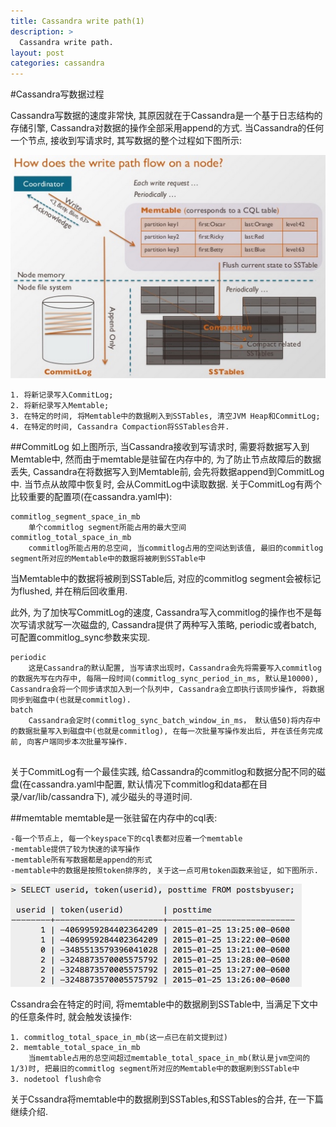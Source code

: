 ```yaml
---
title: Cassandra write path(1)
description: >
  Cassandra write path.
layout: post
categories: cassandra
---
```


#Cassandra写数据过程

Cassandra写数据的速度非常快, 其原因就在于Cassandra是一个基于日志结构的存储引擎, Cassandra对数据的操作全部采用append的方式. 当Cassandra的任何一个节点, 接收到写请求时, 其写数据的整个过程如下图所示:

![enter image description here][1]

```
1. 将新记录写入CommitLog;
2. 将新纪录写入Memtable;
3. 在特定的时间, 将Memtable中的数据刷入到SSTables, 清空JVM Heap和CommitLog;
4. 在特定的时间, Cassandra Compaction将SSTables合并.
```

##CommitLog
如上图所示, 当Cassandra接收到写请求时, 需要将数据写入到Memtable中, 然而由于memtable是驻留在内存中的, 为了防止节点故障后的数据丢失, Cassandra在将数据写入到Memtable前, 会先将数据append到CommitLog中. 当节点从故障中恢复时, 会从CommitLog中读取数据.
关于CommitLog有两个比较重要的配置项(在cassandra.yaml中):

```
commitlog_segment_space_in_mb
	单个commitlog segment所能占用的最大空间
commitlog_total_space_in_mb
	commitlog所能占用的总空间, 当commitlog占用的空间达到该值, 最旧的commitlog segment所对应的Memtable中的数据将被刷到SSTable中
```
当Memtable中的数据将被刷到SSTable后, 对应的commitlog segment会被标记为flushed, 并在稍后回收重用.

此外, 为了加快写CommitLog的速度, Cassandra写入commitlog的操作也不是每次写请求就写一次磁盘的, Cassandra提供了两种写入策略, periodic或者batch, 可配置commitlog_sync参数来实现.

```
periodic
	这是Cassandra的默认配置, 当写请求出现时，Cassandra会先将需要写入commitlog的数据先写在内存中, 每隔一段时间(commitlog_sync_period_in_ms, 默认是10000), Cassandra会将一个同步请求加入到一个队列中, Cassandra会立即执行该同步操作, 将数据同步到磁盘中(也就是commitlog).
batch
	Cassandra会定时(commitlog_sync_batch_window_in_ms， 默认值50)将内存中的数据批量写入到磁盘中(也就是commitlog), 在每一次批量写操作发出后, 并在该任务完成前, 向客户端同步本次批量写操作.
	
```

关于CommitLog有一个最佳实践, 给Cassandra的commitlog和数据分配不同的磁盘(在cassandra.yaml中配置, 默认情况下commitlog和data都在目录/var/lib/cassandra下), 减少磁头的寻道时间.

##memtable
memtable是一张驻留在内存中的cql表:

```
-每一个节点上, 每一个keyspace下的cql表都对应着一个memtable
-memtable提供了较为快速的读写操作
-memtable所有写数据都是append的形式
-memtable中的数据是按照token排序的, 关于这一点可用token函数来验证, 如下图所示.
```

![enter image description here][2]

Cssandra会在特定的时间, 将memtable中的数据刷到SSTable中, 当满足下文中的任意条件时, 就会触发该操作:

```
1. commitlog_total_space_in_mb(这一点已在前文提到过)
2. memtable_total_space_in_mb
	当memtable占用的总空间超过memtable_total_space_in_mb(默认是jvm空间的1/3)时, 把最旧的commitlog segment所对应的Memtable中的数据刷到SSTable中
3. nodetool flush命令
```

关于Cssandra将memtable中的数据刷到SSTables,和SSTables的合并, 在一下篇继续介绍.

[1]: https://github.com/chyun/Blog/blob/gh-pages/images/2015-09-08-cassandra-write.png?raw=true
[2]: https://github.com/chyun/Blog/blob/gh-pages/images/2015-09-10-memtable-sort.png?raw=true